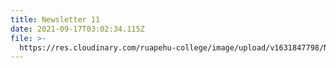```yaml
---
title: Newsletter 11
date: 2021-09-17T03:02:34.115Z
file: >-
  https://res.cloudinary.com/ruapehu-college/image/upload/v1631847798/Newsletter_11_p1bxat.pdf
---
```


